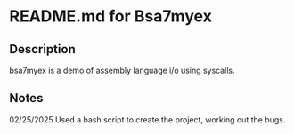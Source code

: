 # README.md for Bsa7myex
## Description
bsa7myex is a demo of assembly language i/o using syscalls.
## Notes
02/25/2025 Used a bash script to create the project, working out the bugs.

